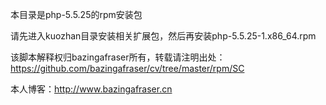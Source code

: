 本目录是php-5.5.25的rpm安装包


请先进入kuozhan目录安装相关扩展包，然后再安装php-5.5.25-1.x86_64.rpm



该脚本解释权归bazingafraser所有，转载请注明出处：https://github.com/bazingafraser/cv/tree/master/rpm/SC

本人博客：http://www.bazingafraser.cn
